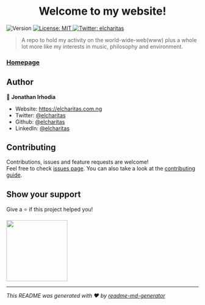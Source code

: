 <h1 align="center">Welcome to my website!</h1>
<p>
  <img alt="Version" src="https://img.shields.io/badge/version-0.0.2-blue.svg?cacheSeconds=2592000" />
  <a href="#" target="_blank">
    <img alt="License: MIT" src="https://img.shields.io/badge/License-MIT-yellow.svg" />
  </a>
  <a href="https://twitter.com/elcharitas" target="_blank">
    <img alt="Twitter: elcharitas" src="https://img.shields.io/twitter/follow/elcharitas.svg?style=social" />
  </a>
</p>

> A repo to hold my activity on the world-wide-web(www) plus a whole lot more like my interests in music, philosophy and environment.

### [Homepage](https://elcharitas.com.ng)

## Author

👤 **Jonathan Irhodia**

* Website: https://elcharitas.com.ng
* Twitter: [@elcharitas](https://twitter.com/elcharitas)
* Github: [@elcharitas](https://github.com/elcharitas)
* LinkedIn: [@elcharitas](https://linkedin.com/in/elcharitas)

## Contributing

Contributions, issues and feature requests are welcome!<br />Feel free to check [issues page](.). You can also take a look at the [contributing guide](.).

## Show your support

Give a ⭐️ if this project helped you!

<a href="https://www.patreon.com/elcharitas">
  <img src="https://c5.patreon.com/external/logo/become_a_patron_button@2x.png" width="160">
</a>

***
_This README was generated with ❤️ by [readme-md-generator](https://github.com/kefranabg/readme-md-generator)_